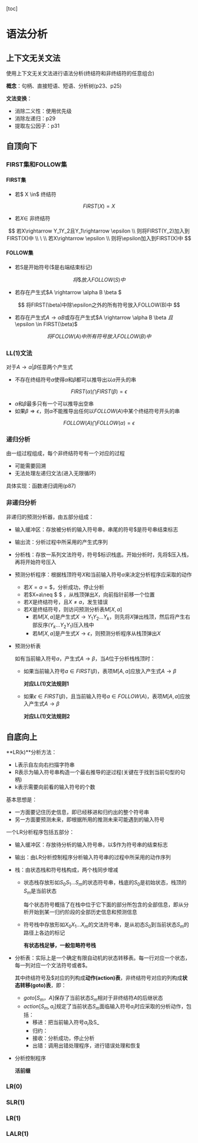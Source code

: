 [toc]

# 语法分析

## 上下文无关文法

使用上下文无关文法进行语法分析(终结符和非终结符的任意组合)

**概念**：句柄、直接短语、短语、分析树(p23、p25)

**文法变换**：

- 消除二义性：使用优先级
- 消除左递归：p29
- 提取左公因子：p31

## 自顶向下

### FIRST集和FOLLOW集

#### FIRST集

- 若$ X \in$ 终结符

$$
FIRST(X)=X
$$

- 若$X \in$ 非终结符

$$
若X\rightarrow Y_1Y_2且Y_1\rightarrow \epsilon
\\
则将FIRST(Y_2)加入到FIRST(X)中
\\
\
\\
若X\rightarrow \epsilon
\\
则将\epsilon加入到FIRST(X)中
$$

#### FOLLOW集

- 若S是开始符号($是右端结束标记)

$$
将\$ 放入FOLLOW(S)中
$$

- 若存在产生式$A \rightarrow \alpha B \beta $

$$
将FIRST(\beta)中除\epsilon之外的所有符号放入FOLLOW(B)中
$$

- 若存在产生式$A \rightarrow \alpha B$或存在产生式$A \rightarrow \alpha B \beta $且$\epsilon \in FIRST(\beta)$

$$
将FOLLOW(A)中所有符号放入FOLLOW(B)中
$$



### LL(1)文法

对于$A \rightarrow \alpha|\beta$任意两个产生式

- 不存在终结符号*a*使得$\alpha$和$\beta$都可以推导出以*a*开头的串

$$
FIRST(\alpha)\bigcap FIRST(\beta)=\epsilon
$$

- $\alpha$和$\beta$最多只有一个可以推导出空串
- 如果$\beta\Longrightarrow \epsilon$，则$\alpha$不能推导出任何以$FOLLOW(A)$中某个终结符号开头的串

$$
FOLLOW(A)\bigcap FOLLOW(\alpha)=\epsilon
$$



### 递归分析

由一组过程组成，每个非终结符号有一个对应的过程

- 可能需要回溯
- 无法处理左递归文法(进入无限循环)

具体实现：函数递归调用(p87)



### 非递归分析

非递归的预测分析器，由五部分组成：

- 输入缓冲区：存放被分析的输入符号串，串尾的符号$是符号串结束标志

- 输出流：分析过程中所采用的产生式序列

- 分析栈：存放一系列文法符号，符号$\$$标识栈底。开始分析时，先将$\$$压入栈，再将开始符号压入

- 预测分析程序：根据栈顶符号$X$和当前输入符号$a$来决定分析程序应采取的动作
  - 若$X=a=\$$，分析成功，停止分析
  - 若$X=a\neq \$ $ ，从栈顶弹出$X$，向前指针前移一个位置
  - 若$X$是终结符号，且$X\neq a$，发生错误
  - 若$X$是终结符号，则访问预测分析表$M[X,a]$
    - 若$M[X,a]$是产生式$X \rightarrow Y_1Y_2...Y_k$，则先将$X$弹出栈顶，然后将产生右部反序($Y_k...Y_2Y_1$)压入栈中
    - 若$M[X,a]$是产生式$X \rightarrow \epsilon$，则预测分析程序从栈顶弹出$X$
  
- 预测分析表

  如有当前输入符号$a$，产生式$A \rightarrow \beta$，当$A$位于分析栈栈顶时：

  - 如果当前输入符号$a \in FIRST(\beta)$，表项$M[A,a]$应放入产生式$A \rightarrow \beta$

    **对应LL(1)文法规则1**

  - 如果$\epsilon \in FIRST(\beta)$，且当前输入符号$a \in FOLLOW(A)$，表项$M[A,a]$应放入产生式$A \rightarrow \beta$

    **对应LL(1)文法规则2**



## 自底向上

**LR(k)**分析方法：

- L表示自左向右扫描字符串
- R表示为输入符号串构造一个最右推导的逆过程(关键在于找到当前句型的句柄)
- k表示需要向前看的输入符号的个数



基本思想是：

- 一方面要记住历史信息，即已经移进和归约出的整个符号串
- 另一方面要预测未来，即根据所用的推测未来可能遇到的输入符号



一个LR分析程序包括五部分：

- 输入缓冲区：存放待分析的输入符号串，以$\$$作为符号串的结束标志

- 输出：由LR分析控制程序分析输入符号串的过程中所采用的动作序列

- 栈：由状态栈和符号栈构成，两个栈同步增减

  - 状态栈存放形如$S_0S_1...S_m$的状态符号串，栈底的$S_0$是初始状态，栈顶的$S_m$是当前状态

    每个状态符号概括了在栈中位于它下面的部分所包含的全部信息，即从分析开始到某一归约阶段的全部历史信息和预测信息

  - 符号栈中存放形如$X_0X_1...X_m$的文法符号串，是从初态$S_0$到当前状态$S_m$的路径上各边的标记

    **有状态栈足够，一般忽略符号栈**

- 分析表：实际上是一个确定有限自动机的状态转移表。每一行对应一个状态，每一列对应一个文法符号或者$\$$。

  其中终结符号及$\$$对应的列构成**动作(action)表**，非终结符号对应的列构成**状态转移(goto)表**，即：

  - $goto[S_m，A]$保存了当前状态$S_m$相对于非终结符$A$的后继状态
  - $action[S_m, a_i]$规定了当前状态$S_m$面临输入符号$a_i$时应采取的分析动作，包括：
    - 移进：把当前输入符号$a_i$及S_
    - 归约：
    - 接收：分析成功，停止分析
    - 出错：调用出错处理程序，进行错误处理和恢复

  

- 分析控制程序

  **活前缀**



### LR(0)

### SLR(1)

### LR(1)

### LALR(1)

